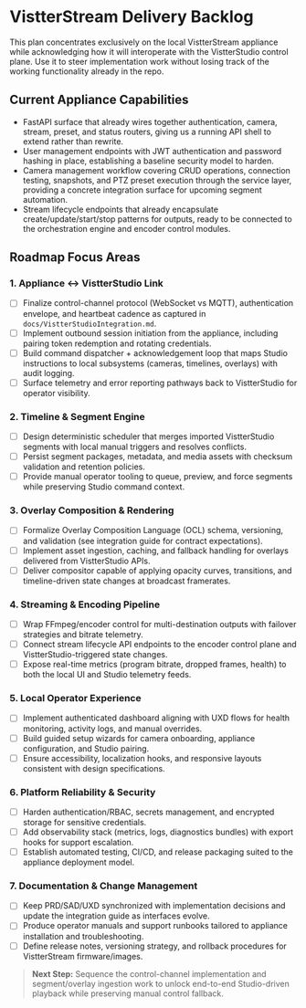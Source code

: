 # VistterStream Delivery Backlog

This plan concentrates exclusively on the local VistterStream appliance while acknowledging how it will interoperate with the VistterStudio control plane. Use it to steer implementation work without losing track of the working functionality already in the repo.

## Current Appliance Capabilities
- FastAPI surface that already wires together authentication, camera, stream, preset, and status routers, giving us a running API shell to extend rather than rewrite.
- User management endpoints with JWT authentication and password hashing in place, establishing a baseline security model to harden.
- Camera management workflow covering CRUD operations, connection testing, snapshots, and PTZ preset execution through the service layer, providing a concrete integration surface for upcoming segment automation.
- Stream lifecycle endpoints that already encapsulate create/update/start/stop patterns for outputs, ready to be connected to the orchestration engine and encoder control modules.

## Roadmap Focus Areas

### 1. Appliance ↔️ VistterStudio Link
- [ ] Finalize control-channel protocol (WebSocket vs MQTT), authentication envelope, and heartbeat cadence as captured in `docs/VistterStudioIntegration.md`.
- [ ] Implement outbound session initiation from the appliance, including pairing token redemption and rotating credentials.
- [ ] Build command dispatcher + acknowledgement loop that maps Studio instructions to local subsystems (cameras, timelines, overlays) with audit logging.
- [ ] Surface telemetry and error reporting pathways back to VistterStudio for operator visibility.

### 2. Timeline & Segment Engine
- [ ] Design deterministic scheduler that merges imported VistterStudio segments with local manual triggers and resolves conflicts.
- [ ] Persist segment packages, metadata, and media assets with checksum validation and retention policies.
- [ ] Provide manual operator tooling to queue, preview, and force segments while preserving Studio command context.

### 3. Overlay Composition & Rendering
- [ ] Formalize Overlay Composition Language (OCL) schema, versioning, and validation (see integration guide for contract expectations).
- [ ] Implement asset ingestion, caching, and fallback handling for overlays delivered from VistterStudio APIs.
- [ ] Deliver compositor capable of applying opacity curves, transitions, and timeline-driven state changes at broadcast framerates.

### 4. Streaming & Encoding Pipeline
- [ ] Wrap FFmpeg/encoder control for multi-destination outputs with failover strategies and bitrate telemetry.
- [ ] Connect stream lifecycle API endpoints to the encoder control plane and VistterStudio-triggered state changes.
- [ ] Expose real-time metrics (program bitrate, dropped frames, health) to both the local UI and Studio telemetry feeds.

### 5. Local Operator Experience
- [ ] Implement authenticated dashboard aligning with UXD flows for health monitoring, activity logs, and manual overrides.
- [ ] Build guided setup wizards for camera onboarding, appliance configuration, and Studio pairing.
- [ ] Ensure accessibility, localization hooks, and responsive layouts consistent with design specifications.

### 6. Platform Reliability & Security
- [ ] Harden authentication/RBAC, secrets management, and encrypted storage for sensitive credentials.
- [ ] Add observability stack (metrics, logs, diagnostics bundles) with export hooks for support escalation.
- [ ] Establish automated testing, CI/CD, and release packaging suited to the appliance deployment model.

### 7. Documentation & Change Management
- [ ] Keep PRD/SAD/UXD synchronized with implementation decisions and update the integration guide as interfaces evolve.
- [ ] Produce operator manuals and support runbooks tailored to appliance installation and troubleshooting.
- [ ] Define release notes, versioning strategy, and rollback procedures for VistterStream firmware/images.

> **Next Step:** Sequence the control-channel implementation and segment/overlay ingestion work to unlock end-to-end Studio-driven playback while preserving manual control fallback.
